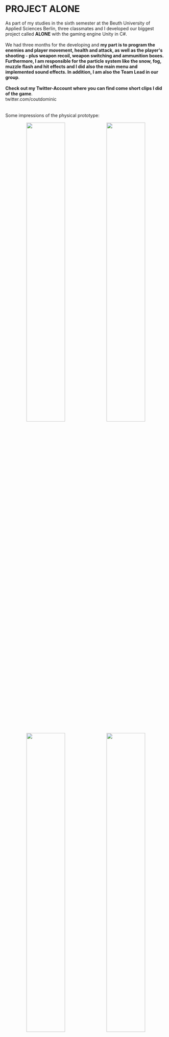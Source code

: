 # PROJECT ALONE

As part of my studies in the sixth semester at the Beuth University of Applied Sciences Berlin, three classmates and I developed our biggest project called <strong>ALONE</strong> with the gaming engine Unity in C#.
<br/><br/>
We had three months for the developing and <strong>my part is to program the enemies and player movement, health and attack, as well as the player's shooting - plus weapon recoil, weapon switching and ammunition boxes. Furthermore, I am responsible for the particle system like the snow, fog, muzzle flash and hit effects and I did also the main menu and implemented sound effects. In addition, I am also the Team Lead in our group</strong>.
<br/><br/>
<strong>Check out my Twitter-Account where you can find come short clips I did of the game</strong>.
<br/>
twitter.com/coutdominic
<br/><br/><br/>
Some impressions of the physical prototype:
<p align="center">
    <img src="./docs/physical_prototype/prototyp_flaeche_unbeklebt.JPG"  width="49%" height="49%">
    <img src="./docs/physical_prototype/prototyp_flaeche_geklebt1.JPG"  width="49%" height="49%">
    <img src="./docs/physical_prototype/prototyp_baum2_ohne_farbe.JPG"  width="49%" height="49%">
    <img src="./docs/physical_prototype/prototyp_anmalen.JPG"  width="49%" height="49%">
    <img src="./docs/physical_prototype/prototyp_bemalen1.jpeg"  width="49%" height="49%">
    <img src="./docs/physical_prototype/prototyp_bemalen2.jpeg"  width="49%" height="49%">
    <img src="./docs/physical_prototype/prototyp_bemalen3.jpeg"  width="49%" height="49%">
    <img src="./docs/physical_prototype/prototyp_bemalen4.jpeg"  width="49%" height="49%">
    <img src="./docs/physical_prototype/prototyp_fertig.jpeg"  width="49%" height="49%">
    <img src="./docs/physical_prototype/prototyp_player1.jpeg"  width="49%" height="49%">
    <img src="./docs/physical_prototype/prototyp_munitionsbox_aufsammeln.jpeg"  width="49%" height="49%">
    <img src="./docs/physical_prototype/prototyp_mehrere_gegner_tot.jpeg"  width="49%" height="49%">
    <img src="./docs/physical_prototype/prototyp_bruecke2.jpeg"  width="49%" height="49%">
    <img src="./docs/physical_prototype/prototyp_endboss1.jpeg"  width="49%" height="49%">
</p>
<br/><br/>
Some impressions of the digital prototype:
<p align="center">
    <img src="./docs/digital_prototype/first_ideas.png"  width="49%" height="49%">
    <img src="./docs/digital_prototype/first_ideas2.png"  width="49%" height="49%">
    <img src="./docs/digital_prototype/Zombie_Horde1.png"  width="49%" height="49%">
    <img src="./docs/digital_prototype/Zombie_Horde2.jpeg"  width="49%" height="49%">
    <img src="./docs/digital_prototype/tutorial.png"  width="49%" height="49%">
    <img src="./docs/digital_prototype/moving_wall.png"  width="49%" height="49%">
    <img src="./docs/digital_prototype/ammo_box.png"  width="49%" height="49%">
    <img src="./docs/digital_prototype/document.png"  width="49%" height="49%">
    <img src="./docs/digital_prototype/Harpy1.png"  width="49%" height="49%">
    <img src="./docs/digital_prototype/Harpy2.png"  width="49%" height="49%">
    <img src="./docs/digital_prototype/snow_level.png"  width="49%" height="49%">
    <img src="./docs/digital_prototype/Level1_prototyp.png"  width="49%" height="49%">
    <img src="./docs/digital_prototype/inside_house.png"  width="49%" height="49%">
    <img src="./docs/digital_prototype/new_bridge.png"  width="49%" height="49%">
    <img src="./docs/digital_prototype/new_street.png"  width="49%" height="49%">
    <img src="./docs/digital_prototype/press_square.png"  width="49%" height="49%">
    <img src="./docs/digital_prototype/trash_can.png"  width="49%" height="49%">
    <img src="./docs/digital_prototype/burn.png"  width="49%" height="49%">
    <img src="./docs/digital_prototype/running_burn.png"  width="49%" height="49%">
    <img src="./docs/digital_prototype/boss_level1.png"  width="49%" height="49%">
    <img src="./docs/digital_prototype/boss_level2.png"  width="49%" height="49%">
    <img src="./docs/digital_prototype/chains.png"  width="49%" height="49%">
    <img src="./docs/digital_prototype/portal.png"  width="49%" height="49%">
    <img src="./docs/digital_prototype/shield1.png"  width="49%" height="49%">
    <img src="./docs/digital_prototype/shield2.png"  width="49%" height="49%">
    <img src="./docs/digital_prototype/skull_carpet1.png"  width="49%" height="49%">
    <img src="./docs/digital_prototype/skull_carpet2.png"  width="49%" height="49%">
    <img src="./docs/digital_prototype/candle_holder1.png"  width="49%" height="49%">
    <img src="./docs/digital_prototype/candle_holder2.png"  width="49%" height="49%">
    <img src="./docs/digital_prototype/almost_done.png"  width="49%" height="49%">
    
</p>
